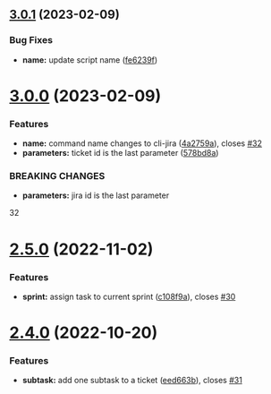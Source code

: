 ## [3.0.1](https://github.com/Paker30/jira-cli/compare/v3.0.0...v3.0.1) (2023-02-09)


### Bug Fixes

* **name:** update script name ([fe6239f](https://github.com/Paker30/jira-cli/commit/fe6239f85ce140b9f201cc6b839766ede107671f))

# [3.0.0](https://github.com/Paker30/jira-cli/compare/v2.5.0...v3.0.0) (2023-02-09)


### Features

* **name:** command name changes to cli-jira ([4a2759a](https://github.com/Paker30/jira-cli/commit/4a2759a4b3d99c85e5d7ecfa978d65bc46952e8b)), closes [#32](https://github.com/Paker30/jira-cli/issues/32)
* **parameters:** ticket id is the last parameter ([578bd8a](https://github.com/Paker30/jira-cli/commit/578bd8acabf5449b5d9014ce6564dda0c23cb309))


### BREAKING CHANGES

* **parameters:** jira id is the last parameter

32

# [2.5.0](https://github.com/Paker30/jira-cli/compare/v2.4.0...v2.5.0) (2022-11-02)


### Features

* **sprint:** assign task to current sprint ([c108f9a](https://github.com/Paker30/jira-cli/commit/c108f9a5305782580ffd2c7b6267a043249527fa)), closes [#30](https://github.com/Paker30/jira-cli/issues/30)

# [2.4.0](https://github.com/Paker30/jira-cli/compare/v2.3.1...v2.4.0) (2022-10-20)


### Features

* **subtask:** add one subtask to a ticket ([eed663b](https://github.com/Paker30/jira-cli/commit/eed663bfdfe2d18f3be51f5835f43dcf0140dfbc)), closes [#31](https://github.com/Paker30/jira-cli/issues/31)
